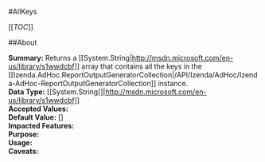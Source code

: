 #AllKeys

[[_TOC_]]

##About

**Summary:** Returns a [[System.String|http://msdn.microsoft.com/en-us/library/s1wwdcbf]] array that contains all the keys  in the [[Izenda.AdHoc.ReportOutputGeneratorCollection|/API/Izenda/AdHoc/Izenda-AdHoc-ReportOutputGeneratorCollection]] instance.  
**Data Type:** [[System.String[]|http://msdn.microsoft.com/en-us/library/s1wwdcbf]]  
**Accepted Values:**   
**Default Value:** []  
**Impacted Features:**   
**Purpose:**   
**Usage:**   
**Caveats:**   

